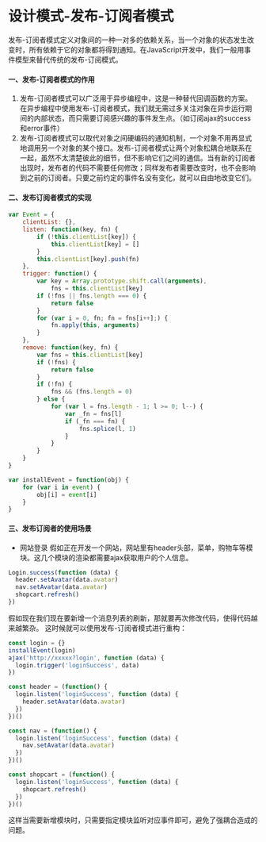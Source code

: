 # 设计模式-发布-订阅者模式

发布-订阅者模式定义对象间的一种一对多的依赖关系，当一个对象的状态发生改变时，所有依赖于它的对象都将得到通知。在JavaScript开发中，我们一般用事件模型来替代传统的发布-订阅模式。

#### 一、发布-订阅者模式的作用
1. 发布-订阅者模式可以广泛用于异步编程中，这是一种替代回调函数的方案。在异步编程中使用发布-订阅者模式，我们就无需过多关注对象在异步运行期间的内部状态，而只需要订阅感兴趣的事件发生点。（如订阅ajax的success和error事件）
2. 发布-订阅者模式可以取代对象之间硬编码的通知机制，一个对象不用再显式地调用另一个对象的某个接口。发布-订阅者模式让两个对象松耦合地联系在一起，虽然不太清楚彼此的细节，但不影响它们之间的通信。当有新的订阅者出现时，发布者的代码不需要任何修改；同样发布者需要改变时，也不会影响到之前的订阅者。只要之前约定的事件名没有变化，就可以自由地改变它们。

#### 二、发布订阅者模式的实现
```js
var Event = {
    clientList: {},
    listen: function(key, fn) {
        if (!this.clientList[key]) {
            this.clientList[key] = []
        }
        this.clientList[key].push(fn)
    },
    trigger: function() {
        var key = Array.prototype.shift.call(arguments),
            fns = this.clientList[key]
        if (!fns || fns.length === 0) {
            return false
        }
        for (var i = 0, fn; fn = fns[i++];) {
            fn.apply(this, arguments)
        }
    },
    remove: function(key, fn) {
        var fns = this.clientList[key]
        if (!fns) {
            return false
        }
        if (!fn) {
            fns && (fns.length = 0)
        } else {
            for (var l = fns.length - 1; l >= 0; l--) {
                var _fn = fns[l]
                if (_fn === fn) {
                    fns.splice(l, 1)
                }
            }
        }
    }
}

var installEvent = function(obj) {
    for (var i in event) {
        obj[i] = event[i]
    }
}
```

#### 三、发布订阅者的使用场景
- 网站登录
假如正在开发一个网站，网站里有header头部，菜单，购物车等模块。这几个模块的渲染都需要ajax获取用户的个人信息。
```js
Login.success(function (data) {
  header.setAvatar(data.avatar)
  nav.setAvatar(data.avatar)
  shopcart.refresh()
})
```
假如现在我们现在要新增一个消息列表的刷新，那就要再次修改代码，使得代码越来越繁杂。
这时候就可以使用发布-订阅者模式进行重构：
```js
const login = {}
installEvent(login)
ajax('http://xxxxx?login', function (data) {
  login.trigger('loginSuccess', data)
})

const header = (function() {
  login.listen('loginSuccess', function (data) {
    header.setAvatar(data.avatar)
  })
})()

const nav = (function() {
  login.listen('loginSuccess', function (data) {
    nav.setAvatar(data.avatar)
  })
})()

const shopcart = (function() {
  login.listen('loginSuccess', function (data) {
    shopcart.refresh()
  })
})()
```
这样当需要新增模块时，只需要指定模块监听对应事件即可，避免了强耦合造成的问题。
